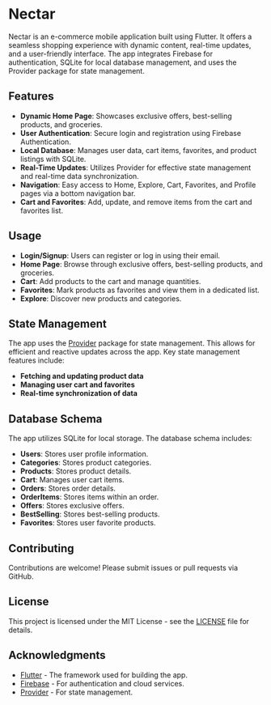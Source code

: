 

# Nectar

Nectar is an e-commerce mobile application built using Flutter. It offers a seamless shopping experience with dynamic content, real-time updates, and a user-friendly interface. The app integrates Firebase for authentication, SQLite for local database management, and uses the Provider package for state management.

## Features

- **Dynamic Home Page**: Showcases exclusive offers, best-selling products, and groceries.
- **User Authentication**: Secure login and registration using Firebase Authentication.
- **Local Database**: Manages user data, cart items, favorites, and product listings with SQLite.
- **Real-Time Updates**: Utilizes Provider for effective state management and real-time data synchronization.
- **Navigation**: Easy access to Home, Explore, Cart, Favorites, and Profile pages via a bottom navigation bar.
- **Cart and Favorites**: Add, update, and remove items from the cart and favorites list.



## Usage

- **Login/Signup**: Users can register or log in using their email.
- **Home Page**: Browse through exclusive offers, best-selling products, and groceries.
- **Cart**: Add products to the cart and manage quantities.
- **Favorites**: Mark products as favorites and view them in a dedicated list.
- **Explore**: Discover new products and categories.

## State Management

The app uses the [Provider](https://pub.dev/packages/provider) package for state management. This allows for efficient and reactive updates across the app. Key state management features include:

- **Fetching and updating product data**
- **Managing user cart and favorites**
- **Real-time synchronization of data**

## Database Schema

The app utilizes SQLite for local storage. The database schema includes:

- **Users**: Stores user profile information.
- **Categories**: Stores product categories.
- **Products**: Stores product details.
- **Cart**: Manages user cart items.
- **Orders**: Stores order details.
- **OrderItems**: Stores items within an order.
- **Offers**: Stores exclusive offers.
- **BestSelling**: Stores best-selling products.
- **Favorites**: Stores user favorite products.

## Contributing

Contributions are welcome! Please submit issues or pull requests via GitHub.

## License

This project is licensed under the MIT License - see the [LICENSE](LICENSE) file for details.

## Acknowledgments

- [Flutter](https://flutter.dev/) - The framework used for building the app.
- [Firebase](https://firebase.google.com/) - For authentication and cloud services.
- [Provider](https://pub.dev/packages/provider) - For state management.
